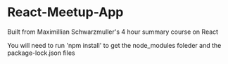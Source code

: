 # React-Meetup-App
Built from Maximillian Schwarzmuller's 4 hour summary course on React

You will need to run 'npm install' to get the node_modules foleder and the package-lock.json files
